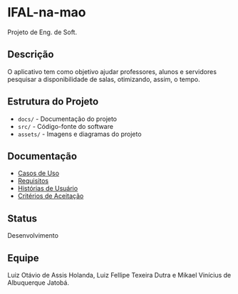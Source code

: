 # IFAL-na-mao
Projeto de Eng. de Soft.

## Descrição
O aplicativo tem como objetivo ajudar professores, alunos e servidores pesquisar a disponibilidade de salas, otimizando, assim, o tempo.

## Estrutura do Projeto
- `docs/` - Documentação do projeto
- `src/` - Código-fonte do software
- `assets/` - Imagens e diagramas do projeto

## Documentação
- [Casos de Uso](docs/casos_de_uso.md)
- [Requisitos](docs/requisitos.md)
- [Histórias de Usuário](docs/historias_usuario.md)
- [Critérios de Aceitação](docs/criterios_aceitacao.md)

## Status
Desenvolvimento

## Equipe
Luiz Otávio de Assis Holanda, Luiz Fellipe Texeira Dutra e Mikael Vinícius de Albuquerque Jatobá.